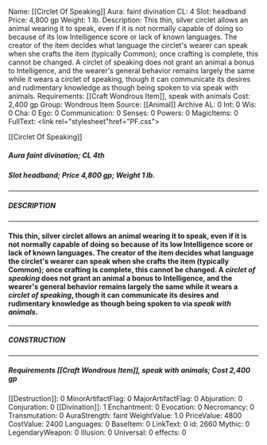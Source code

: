 Name: [[Circlet Of Speaking]]
Aura: faint divination
CL: 4
Slot: headband
Price: 4,800 gp
Weight: 1 lb.
Description: This thin, silver circlet allows an animal wearing it to speak, even if it is not normally capable of doing so because of its low Intelligence score or lack of known languages. The creator of the item decides what language the circlet's wearer can speak when she crafts the item (typically Common); once crafting is complete, this cannot be changed. A circlet of speaking does not grant an animal a bonus to Intelligence, and the wearer's general behavior remains largely the same while it wears a circlet of speaking, though it can communicate its desires and rudimentary knowledge as though being spoken to via speak with animals.
Requirements: [[Craft Wondrous Item]], speak with animals
Cost: 2,400 gp
Group: Wondrous Item
Source: [[Animal]] Archive
AL: 0
Int: 0
Wis: 0
Cha: 0
Ego: 0
Communication: 0
Senses: 0
Powers: 0
MagicItems: 0
FullText: <link rel="stylesheet"href="PF.css"><div class="heading"><p class="alignleft">[[Circlet Of Speaking]]</p><div style="clear: both;"></div></div><div><h5><b>Aura </b>faint divination; <b>CL </b>4th</h5><h5><b>Slot </b>headband; <b>Price </b>4,800 gp; <b>Weight </b>1 lb.</h5></div><hr/><div><h5><b>DESCRIPTION</b></h5></div><hr/><div><h4><p>This thin, silver circlet allows an animal wearing it to speak, even if it is not normally capable of doing so because of its low Intelligence score or lack of known languages. The creator of the item decides what language the circlet's wearer can speak when she crafts the item (typically Common); once crafting is complete, this cannot be changed. A <i>circlet of speaking</i> does not grant an animal a bonus to Intelligence, and the wearer's general behavior remains largely the same while it wears a <i>circlet of speaking</i>, though it can communicate its desires and rudimentary knowledge as though being spoken to via <i>speak with animals</i>.</p></h4></div><hr/><div><h5><b>CONSTRUCTION</b></h5></div><hr/><div><h5><b>Requirements </b>[[Craft Wondrous Item]], <i>speak with animals</i>; <b>Cost </b>2,400 gp</h5></div>
[[Destruction]]: 0
MinorArtifactFlag: 0
MajorArtifactFlag: 0
Abjuration: 0
Conjuration: 0
[[Divination]]: 1
Enchantment: 0
Evocation: 0
Necromancy: 0
Transmutation: 0
AuraStrength: faint
WeightValue: 1.0
PriceValue: 4800
CostValue: 2400
Languages: 0
BaseItem: 0
LinkText: 0
id: 2660
Mythic: 0
LegendaryWeapon: 0
Illusion: 0
Universal: 0
effects: 0
